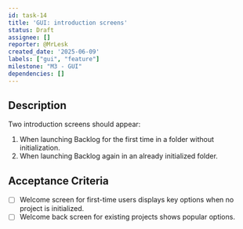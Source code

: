 ```yaml
---
id: task-14
title: 'GUI: introduction screens'
status: Draft
assignee: []
reporter: @MrLesk
created_date: '2025-06-09'
labels: ["gui", "feature"]
milestone: "M3 - GUI"
dependencies: []
---
```

## Description

Two introduction screens should appear:
1. When launching Backlog for the first time in a folder without initialization.
2. When launching Backlog again in an already initialized folder.

## Acceptance Criteria

- [ ] Welcome screen for first-time users displays key options when no project is initialized.
- [ ] Welcome back screen for existing projects shows popular options.
